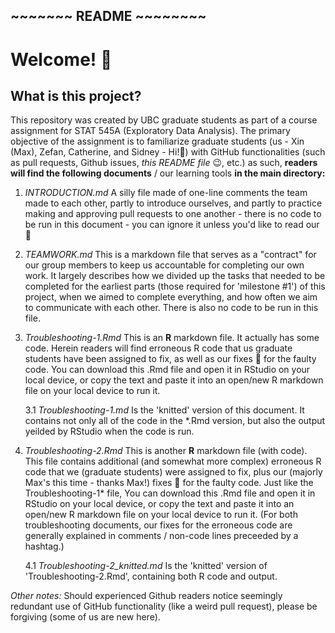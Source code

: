 ## ~~~~~~~ README ~~~~~~~~ 

# Welcome! 👋

## **What is this project?**

This repository was created by UBC graduate students as part of a course assignment for STAT 545A (Exploratory Data Analysis). The primary objective of the assignment is to familiarize graduate students (us - Xin (Max), Zefan, Catherine, and Sidney - Hi!🤗) with GitHub functionalities (such as pull requests, Github issues, _this README file_ 😉, etc.) as such, **readers will find the following documents** / our learning tools **in the main directory:**

1. _INTRODUCTION.md_
A silly file made of one-line comments the team made to each other, partly to introduce ourselves, and partly to practice making and approving pull requests to one another - there is no code to be run in this document - you can ignore it unless you'd like to read our 💬

2. _TEAMWORK.md_ 
This is a markdown file that serves as a "contract" for our group members to keep us accountable for completing our own work. It largely describes how we divided up the tasks that needed to be completed for the earliest parts (those required for 'milestone #1') of this project, when we aimed to complete everything, and how often we aim to communicate with each other. There is also no code to be run in this file. 

3. _Troubleshooting-1.Rmd_ 
This is an **R** markdown file. It actually has some code. Herein readers will find erroneous R code that us graduate students have been assigned to fix, as well as our fixes 💅 for the faulty code. You can download this .Rmd file and open it in RStudio on your local device, or copy the text and paste it into an open/new R markdown file on your local device to run it.

    3.1 _Troubleshooting-1.md_ Is the 'knitted' version of this document. It contains not only all of the code in the *.Rmd version, but also the output yeilded by RStudio when the code is run.

4. _Troubleshooting-2.Rmd_ 
This is another **R** markdown file (with code). This file contains additional (and somewhat more complex) erroneous R code that we (graduate students) were assigned to fix, plus our (majorly Max's this time - thanks Max!) fixes 💅 for the faulty code. Just like the Troubleshooting-1* file, You can download this .Rmd file and open it in RStudio on your local device, or copy the text and paste it into an open/new R markdown file on your local device to run it. (For both troubleshooting documents, our fixes for the erroneous code are generally explained in comments / non-code lines preceeded by a hashtag.)

    4.1 _Troubleshooting-2_knitted.md_ Is the 'knitted' version of 'Troubleshooting-2.Rmd', containing both R code and output.

_Other notes:_ Should experienced Github readers notice seemingly redundant use of GitHub functionality (like a weird pull request), please be forgiving (some of us are new here). 
